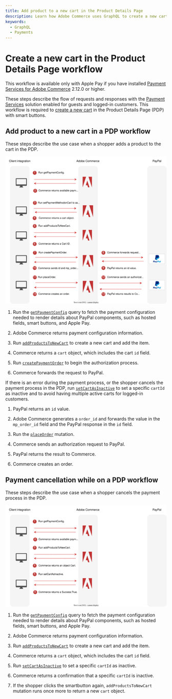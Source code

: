 ```yaml
---
title: Add product to a new cart in the Product Details Page
description: Learn how Adobe Commerce uses GraphQL to create a new cart in the Product Details Page with smart buttons (Apple Pay).
keywords:
  - GraphQL
  - Payments
---
```


# Create a new cart in the Product Details Page workflow

<InlineAlert variant="info" slots="text" />

This workflow is available only with Apple Pay if you have installed [Payment Services for Adobe Commerce](https://commercemarketplace.adobe.com/magento-payment-services.html) 2.12.0 or higher.

These steps describe the flow of requests and responses with the [Payment Services](https://experienceleague.adobe.com/docs/commerce-merchant-services/payment-services/guide-overview.html) solution enabled for guests and logged-in customers. This workflow is required to [create a new cart](../mutations/add-products-new-cart.md) in the Product Details Page (PDP) with smart buttons.

## Add product to a new cart in a PDP workflow

These steps describe the use case when a shopper adds a product to the cart in the PDP.

![Payment Services sequence diagram](../../../_images/graphql/payment-services-pdp.svg)

1. Run the [`getPaymentConfig`](../../payment-services-extension/queries/get-payment-config.md) query to fetch the payment configuration needed to render details about PayPal components, such as hosted fields, smart buttons, and Apple Pay.

1. Adobe Commerce returns payment configuration information.

1. Run [`addProductsToNewCart`](../../payment-services-extension/mutations/add-products-new-cart.md) to create a new cart and add the item.

1. Commerce returns a `cart` object, which includes the cart `id` field.

1. Run [`createPaymentOrder`](../../payment-services-extension/mutations/create-payment-order.md) to begin the authorization process.

1. Commerce forwards the request to PayPal.

  If there is an error during the payment process, or the shopper cancels the payment process in the PDP, run [`setCartAsInactive`](../../payment-services-extension/mutations/set-cart-inactive.md) to set a specific `cartId` as inactive and to avoid having multiple active carts for logged-in customers.

1. PayPal returns an `id` value.

1. Adobe Commerce generates a `order_id` and forwards the value in the `mp_order_id` field and the PayPal response in the `id` field.

1.  Run the [`placeOrder`](../../schema/cart/mutations/place-order.md) mutation.

1.  Commerce sends an authorization request to PayPal.

1.  PayPal returns the result to Commerce.

1.  Commerce creates an order.

## Payment cancellation while on a PDP workflow

These steps describe the use case when a shopper cancels the payment process in the PDP.

![Payment Services sequence diagram](../../../_images/graphql/payment-services-pdp-cartinactive.svg)

1. Run the [`getPaymentConfig`](../../payment-services-extension/queries/get-payment-config.md) query to fetch the payment configuration needed to render details about PayPal components, such as hosted fields, smart buttons, and Apple Pay.

1. Adobe Commerce returns payment configuration information.

1. Run [`addProductsToNewCart`](../../payment-services-extension/mutations/add-products-new-cart.md) to create a new cart and add the item.

1. Commerce returns a `cart` object, which includes the cart `id` field.

1. Run [`setCartAsInactive`](../../payment-services-extension/mutations/set-cart-inactive.md) to set a specific `cartId` as inactive.

1. Commerce returns a confirmation that a specific `cartId` is inactive.

1. If the shopper clicks the smartbutton again, `addProductsToNewCart` mutation runs once more to return a new `cart` object.
